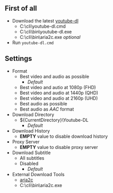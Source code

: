 ## First of all
- Download the latest [youtube-dl](https://yt-dl.org/latest/youtube-dl.exe)
    - C:\cli\youtube-dl.cmd
    - C:\cli\bin\youtube-dl.exe
    - C:\cli\bin\aria2c.exe *optional*
- Run `youtube-dl.cmd`

## Settings
- Format
    - Best video and audio as possible
        - *Default*
    - Best video and autio at 1080p (FHD)
    - Best video and audio at 1440p (QHD)
    - Best video and audio at 2160p (UHD)
    - Best audio as possible
    - Best audio as *AAC* format
- Download Directory
    - ${CurrentDirectory}\Youtube-DL
        - *Default*
- Download History
    - **EMPTY** value to disable download history
- Proxy Server
    - **EMPTY** value to disable proxy server
- Download Subtitle
    - All subtitles
    - Disabled
        - *Default*
- External Download Tools
    - [aria2c](https://github.com/aria2/aria2/releases/latest)
    - C:\cli\bin\aria2c.exe
